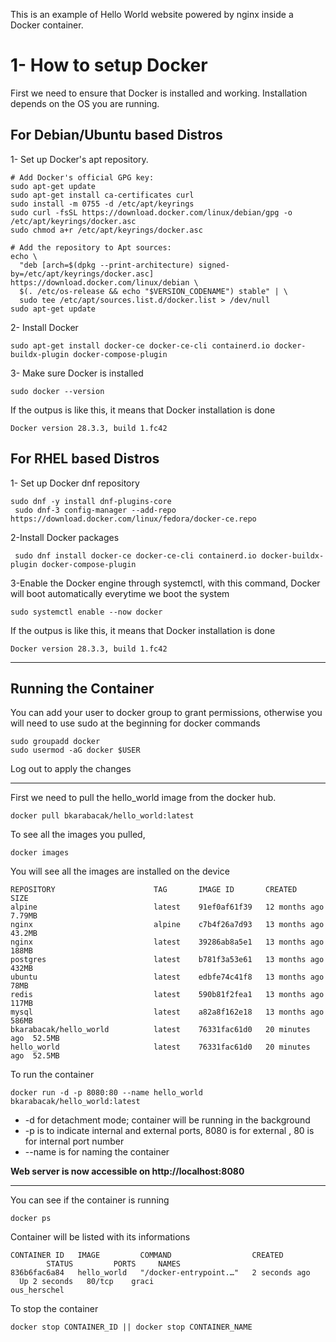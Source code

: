 This is an example of Hello World website powered by nginx inside a Docker container.
# 1- How to setup Docker
First we need to ensure that Docker is installed and working. Installation depends on the OS you are running.

## For Debian/Ubuntu based Distros
1- Set up Docker's apt repository.
```
# Add Docker's official GPG key:
sudo apt-get update
sudo apt-get install ca-certificates curl
sudo install -m 0755 -d /etc/apt/keyrings
sudo curl -fsSL https://download.docker.com/linux/debian/gpg -o /etc/apt/keyrings/docker.asc
sudo chmod a+r /etc/apt/keyrings/docker.asc

# Add the repository to Apt sources:
echo \
  "deb [arch=$(dpkg --print-architecture) signed-by=/etc/apt/keyrings/docker.asc] https://download.docker.com/linux/debian \
  $(. /etc/os-release && echo "$VERSION_CODENAME") stable" | \
  sudo tee /etc/apt/sources.list.d/docker.list > /dev/null
sudo apt-get update
```
2- Install Docker 
```
sudo apt-get install docker-ce docker-ce-cli containerd.io docker-buildx-plugin docker-compose-plugin
```
3- Make sure Docker is installed
```
sudo docker --version
```
If the outpus is like this, it means that Docker installation is done
```
Docker version 28.3.3, build 1.fc42
```
## For RHEL based Distros
1- Set up Docker dnf repository
```
sudo dnf -y install dnf-plugins-core
 sudo dnf-3 config-manager --add-repo https://download.docker.com/linux/fedora/docker-ce.repo
```
2-Install Docker packages
```
 sudo dnf install docker-ce docker-ce-cli containerd.io docker-buildx-plugin docker-compose-plugin
```
3-Enable the Docker engine through systemctl, with this command, Docker will boot automatically everytime we boot the system
```
sudo systemctl enable --now docker
```
If the outpus is like this, it means that Docker installation is done
```
Docker version 28.3.3, build 1.fc42
```

---
## Running the Container

You can add your user to docker group to grant permissions, otherwise you will need to use sudo at the beginning for docker commands
```
sudo groupadd docker        
sudo usermod -aG docker $USER 
```
Log out to apply the changes

---

First we need to pull the hello_world image from the docker hub.
```
docker pull bkarabacak/hello_world:latest
```

To see all the images you pulled,
```
docker images
```
You will see all the images are installed on the device 
```
REPOSITORY                      TAG       IMAGE ID       CREATED         SIZE
alpine                          latest    91ef0af61f39   12 months ago   7.79MB
nginx                           alpine    c7b4f26a7d93   13 months ago   43.2MB
nginx                           latest    39286ab8a5e1   13 months ago   188MB
postgres                        latest    b781f3a53e61   13 months ago   432MB
ubuntu                          latest    edbfe74c41f8   13 months ago   78MB
redis                           latest    590b81f2fea1   13 months ago   117MB
mysql                           latest    a82a8f162e18   13 months ago   586MB
bkarabacak/hello_world          latest    76331fac61d0   20 minutes ago  52.5MB  
hello_world                     latest    76331fac61d0   20 minutes ago  52.5MB
```

To run the container
```
docker run -d -p 8080:80 --name hello_world bkarabacak/hello_world:latest
```
- -d for detachment mode; container will be running in the background
- -p is to indicate internal and external ports, 8080 is for external , 80 is for internal port number
- --name is for naming the container

**Web server is now accessible on http://localhost:8080**

---

You can see if the container is running 
```
docker ps 
```
Container will be listed with its informations
```
CONTAINER ID   IMAGE         COMMAND                  CREATED         STATUS         PORTS     NAMES  
836b6fac6a84   hello_world   "/docker-entrypoint.…"   2 seconds ago   Up 2 seconds   80/tcp    graci  
ous_herschel
```
To stop the container
```
docker stop CONTAINER_ID || docker stop CONTAINER_NAME
```
